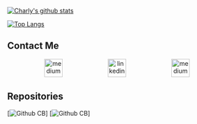 [![Charly's github stats](https://github-readme-stats.vercel.app/api?username=CharlyMannion&hide=stars,issues,contribs&show_icons=true&theme=buefy)](https://github.com/CharlyMannion/github-readme-stats)

[![Top Langs](https://github-readme-stats.vercel.app/api/top-langs/?username=CharlyMannion&theme=buefy&hide=HTML,CSS)](https://github.com/CharlyMannion/github-readme-stats)


## Contact Me

<p align="center">

<a href="mailto:charlottemannion100@gmail.com">
<img src="https://cdn2.iconfinder.com/data/icons/social-icons-circular-color/512/gmail-128.png" alt="medium" hspace="50" height="42" width="42"></a>

<a href="https://www.linkedin.com/in/charly-mannion-75483523/">
<img src="https://www.iconfinder.com/data/icons/free-social-icons/67/linkedin_circle_color-512.png" alt="linkedin" hspace="50" height="42" width="42"></a>

<a href="https://github.com/CharlyMannion/CMannion_CV/">
<img src="https://cdn2.iconfinder.com/data/icons/identificon/96/cv-512.png" alt="medium" hspace="50" height="42" width="42"></a>

</p>

## Repositories

[![Github CB](https://github.com/CharlyMannion/CMannion_CV)]
[![Github CB](https://github.com/CharlyMannion/CMannion_CV)]
